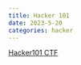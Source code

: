 ```yaml
---
title: Hacker 101
date: 2023-5-20
categories: hacker
---
```


[Hacker101 CTF](https://ctf.hacker101.com/ctf)
